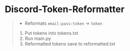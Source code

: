 # Discord-Token-Reformatter
> + Reformats `email:pass:token` -> `token`
> 1) Put tokens into tokens.txt
> 2) Run main.py
> 3) Reformatted tokens save to reformatted.txt
